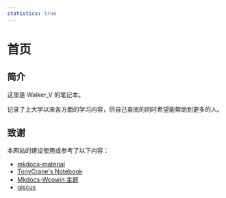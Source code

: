 ```yaml
---
statistics: true
---
```


# 首页

<center>
<div id="rcorners">
  <script src="https://sdk.jinrishici.com/v2/browser/jinrishici.js" charset="utf-8"></script>
  <div id="poem_sentence"></div>
  <div id="poem_info"></div>
  <script type="text/javascript">
  jinrishici.load(function(result) {
      var sentence = document.querySelector("#poem_sentence")
      var info = document.querySelector("#poem_info")
      sentence.innerHTML = result.data.content
      info.innerHTML =  '《' + result.data.origin.title + '》' + result.data.origin.author + '【' + result.data.origin.dynasty + '】'
  });
  </script>
</div> 
</center>

<center>
  <!-- 引入 Google Fonts 中的 "Long Cang" 字体 -->
  <link href="https://fonts.googleapis.com/css2?family=Long+Cang&display=swap" rel="stylesheet">

  <!-- 自定义样式 -->
  <style>
    #poem_sentence, #poem_info {
      font-family: "Long Cang", sans-serif; /* 设置字体为 Long Cang */
      font-size: 20px; /* 调整字体大小 */
      line-height: 1.5; /* 设置行距，增强可读性 */
      text-align: center; /* 居中对齐 */
    }
  </style>

  <!-- 今日诗词的功能代码 -->
  <script src="https://sdk.jinrishici.com/v2/browser/jinrishici.js" charset="utf-8"></script>
  <div id="poem_sentence"></div>
  <div id="poem_info"></div>
  <script type="text/javascript">
    jinrishici.load(function (result) {
      var sentence = document.querySelector("#poem_sentence");
      var info = document.querySelector("#poem_info");
      sentence.innerHTML = result.data.content;
      info.innerHTML = "《" + result.data.origin.title + "》" + result.data.origin.author + " · " + result.data.origin.dynasty;
    });
  </script>
</center>

## 简介

这里是 Walker_V 的笔记本。

记录了上大学以来各方面的学习内容，供自己查阅的同时希望能帮助到更多的人。

## 致谢

本网站的建设使用或参考了以下内容：

- [mkdocs-material](https://github.com/squidfunk/mkdocs-material)
- [TonyCrane's Notebook](https://github.com/TonyCrane/note/)
- [Mkdocs-Wcowin 主题](https://github.com/Wcowin/Mkdocs-Wcowin)
- [giscus](https://github.com/giscus/giscus)